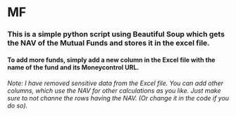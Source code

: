 # MF
### This is a simple python script using Beautiful Soup which gets the NAV of the Mutual Funds and stores it in the excel file. 
#### To add more funds, simply add a new column in the Excel file with the name of the fund and its Moneycontrol URL.


###### Note: I have removed sensitive data from the Excel file. You can add other columns, which use the NAV for other calculations as you like. Just make sure to not channe the rows having the NAV. (Or change it in the code if you do so).
